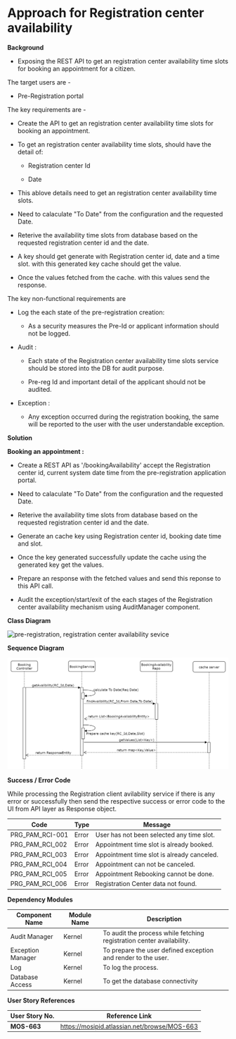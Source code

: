 
# Approach for Registration center availability

**Background**
- Exposing the REST API to get an registration center availability time slots for booking an appointment for a citizen.

The target users are -
   - Pre-Registration portal

The key requirements are -

-   Create the API to get an registration center availability time slots for booking an appointment.

-   To get an registration center availability time slots, should have the detail of:

    -   Registration center Id

    -   Date


- This ablove details need to get an registration center availability time slots.

- Need to calaculate "To Date" from the configuration and the requested Date.

- Reterive the availability time slots from database based on the requested registration center id and the date.

- A key should get generate with Registration center id, date and a time slot. with this generated key cache should get the value.

-  Once the values fetched from the cache. with this values send the response.

The key non-functional requirements are

-   Log the each state of the pre-registration creation:

    -   As a security measures the Pre-Id or applicant information should
        not be logged.

-   Audit :

    -   Each state of the Registration center availability time slots service should be stored into the DB for audit purpose.

    -   Pre-reg Id and important detail of the applicant should not be audited.

-   Exception :

    -   Any exception occurred during the registration booking, the same will
        be reported to the user with the user understandable exception.

**Solution**

**Booking an appointment :**

-   Create a REST API as '/bookingAvailability' accept the Registration center id, current system date time from the pre-registration application portal.

- Need to calaculate "To Date" from the configuration and the requested Date.

- Reterive the availability time slots from database based on the requested registration center id and the date.

-  Generate an cache key using Registration center id, booking date time and slot.

-   Once the key generated successfully update the cache using the generated key get the values.

-   Prepare an response with the fetched values and send this reponse to this API call.

-   Audit the exception/start/exit of the each stages of the Registration center availability mechanism using AuditManager component.

**Class Diagram**

![pre-registration, registration center availability sevice ](_images/_class_diagram/pre-registration-regCenter-avilability.png)

**Sequence Diagram**

![pre-registration, registration center availability sevice](_images/_sequence_diagram/pre-registration-regCenter-avilability.png)

**Success / Error Code** 

 While processing the Registration client avilability service if there is any error or successfully then send the respective success or error code to the UI from API layer as Response object.

  Code   |       Type  | Message|
-----|----------|-------------|
  PRG_PAM_RCI-001 |  Error   |   User has not been selected any time slot.
  PRG_PAM_RCI_002  | Error   |   Appointment time slot is already booked.
  PRG_PAM_RCI_003  | Error   |   Appointment time slot is already canceled.
  PRG_PAM_RCI_004  | Error   |   Appointment can not be canceled.
  PRG_PAM_RCI_005  | Error   |   Appointment Rebooking cannot be done.
  PRG_PAM_RCI_006  | Error   |   Registration Center data not found.

**Dependency Modules**

Component Name | Module Name | Description | 
-----|----------|-------------|
  Audit Manager     |   Kernel        |    To audit the process while fetching registration center availability.
  Exception Manager  |  Kernel     |       To prepare the user defined exception and render to the user.
  Log        |          Kernel         |   To log the process.
  Database Access   |    Kernel      |      To get the database connectivity


**User Story References**

  **User Story No.** |  **Reference Link** |
  -----|----------|
  **MOS-663**      |     <https://mosipid.atlassian.net/browse/MOS-663>